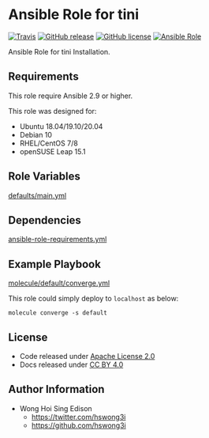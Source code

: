 # Ansible Role for tini

[![Travis](https://img.shields.io/travis/com/alvistack/ansible-role-tini.svg)](https://travis-ci.com/alvistack/ansible-role-tini)
[![GitHub release](https://img.shields.io/github/release/alvistack/ansible-role-tini.svg)](https://github.com/alvistack/ansible-role-tini)
[![GitHub license](https://img.shields.io/github/license/alvistack/ansible-role-tini.svg)](https://github.com/alvistack/ansible-role-tini/blob/master/LICENSE)
[![Ansible Role](https://img.shields.io/badge/galaxy-alvistack.tini-blue.svg)](https://galaxy.ansible.com/alvistack/tini)

Ansible Role for tini Installation.

## Requirements

This role require Ansible 2.9 or higher.

This role was designed for:

  - Ubuntu 18.04/19.10/20.04
  - Debian 10
  - RHEL/CentOS 7/8
  - openSUSE Leap 15.1

## Role Variables

[defaults/main.yml](defaults/main.yml)

## Dependencies

[ansible-role-requirements.yml](ansible-role-requirements.yml)

## Example Playbook

[molecule/default/converge.yml](molecule/default/converge.yml)

This role could simply deploy to `localhost` as below:

    molecule converge -s default

## License

  - Code released under [Apache License 2.0](LICENSE)
  - Docs released under [CC BY 4.0](http://creativecommons.org/licenses/by/4.0/)

## Author Information

  - Wong Hoi Sing Edison
      - <https://twitter.com/hswong3i>
      - <https://github.com/hswong3i>
